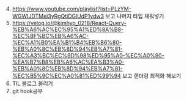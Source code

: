 4. https://www.youtube.com/playlist?list=PLzYM-WGWIJDTMei3yRgQtiDGlUdP1ydw3 보고 나머지 타입 채워넣기
5. https://velog.io/@kimhyo_0218/React-Query-%EB%A6%AC%EC%95%A1%ED%8A%B8-%EC%BF%BC%EB%A6%AC-%EC%A1%B0%EA%B1%B4%EB%B6%80-%EB%A0%8C%EB%8D%94%EB%A7%81-%EC%A3%BC%EC%9D%98%ED%95%A0-%EC%A0%90-%EA%B7%B8%EB%A6%AC%EA%B3%A0-%EB%A0%8C%EB%8D%94%EB%A7%81-%EC%B5%9C%EC%A0%81%ED%99%94 보고 랜더링 최적화 해보기
6. TIL 블로그 올리기
7. git hook공부
